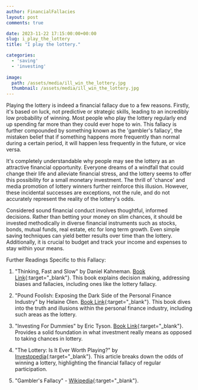 ```yaml
---
author: FinancialFallacies
layout: post
comments: true

date: 2023-11-22 17:15:00:00+00:00  
slug: i_play_the_lottery
title: "I play the lottery."

categories:
  - 'saving'
  - 'investing'
  
image:
  path: /assets/media/ill_win_the_lottery.jpg
  thumbnail: /assets/media/ill_win_the_lottery.jpg
---
```


Playing the lottery is indeed a financial fallacy due to a few reasons. Firstly, it's based on luck, not predictive or strategic skills, leading to an incredibly low probability of winning. Most people who play the lottery regularly end up spending far more than they could ever hope to win. This fallacy is further compounded by something known as the 'gambler's fallacy', the mistaken belief that if something happens more frequently than normal during a certain period, it will happen less frequently in the future, or vice versa.

It's completely understandable why people may see the lottery as an attractive financial opportunity. Everyone dreams of a windfall that could change their life and alleviate financial stress, and the lottery seems to offer this possibility for a small monetary investment. The thrill of 'chance' and media promotion of lottery winners further reinforce this illusion. However, these incidental successes are exceptions, not the rule, and do not accurately represent the reality of the lottery's odds.

Considered sound financial conduct involves thoughtful, informed decisions. Rather than betting your money on slim chances, it should be invested methodically in diverse financial instruments such as stocks, bonds, mutual funds, real estate, etc for long term growth. Even simple saving techniques can yield better results over time than the lottery. Additionally, it is crucial to budget and track your income and expenses to stay within your means.

Further Readings Specific to this Fallacy:

1. "Thinking, Fast and Slow" by Daniel Kahneman. [Book Link](https://www.amazon.com/Thinking-Fast-Slow-Daniel-Kahneman/dp/0374533555/ref=nosim?tag=financialfall-20){:target="_blank"}. 
This book explains decision making, addressing biases and fallacies, including ones like the lottery fallacy.

2. "Pound Foolish: Exposing the Dark Side of the Personal Finance Industry" by Helaine Olen. [Book Link](https://www.amazon.com/Pound-Foolish-Exposing-Personal-Industry/dp/159184679X/ref=nosim?tag=financialfall-20){:target="_blank"}. 
This book dives into the truth and illusions within the personal finance industry, including such areas as the lottery.

3. "Investing For Dummies" by Eric Tyson. [Book Link](https://www.amazon.com/Investing-Dummies-Eric-Tyson/dp/1118884922/ref=nosim?tag=financialfall-20){:target="_blank"}. 
Provides a solid foundation in what investment really means as opposed to taking chances in lottery.

4. "The Lottery: Is It Ever Worth Playing?" by [Investopedia](https://www.investopedia.com/managing-wealth/worth-playing-lottery/){:target="_blank"}. 
This article breaks down the odds of winning a lottery, highlighting the financial fallacy of regular participation.

6. "Gambler's Fallacy" - [Wikipedia](https://en.wikipedia.org/wiki/Gambler%27s_fallacy){:target="_blank"}.
